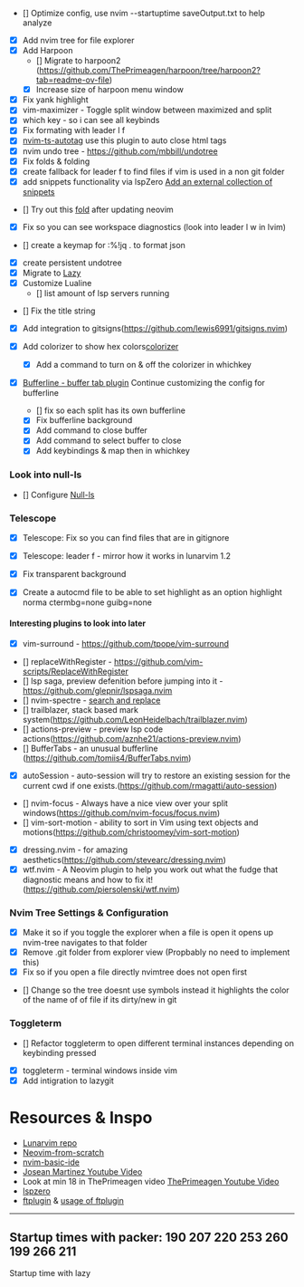 - [] Optimize config, use nvim --startuptime saveOutput.txt to help analyze
- [x] Add nvim tree for file explorer
- [x] Add Harpoon
  - [] Migrate to harpoon2 (https://github.com/ThePrimeagen/harpoon/tree/harpoon2?tab=readme-ov-file)
  - [x] Increase size of harpoon menu window
- [x] Fix yank highlight
- [x] vim-maximizer - Toggle split window between maximized and split
- [x] which key - so i can see all keybinds
- [x] Fix formating with leader l f 
- [x] [nvim-ts-autotag](https://github.com/windwp/nvim-ts-autotag) use this plugin to auto close html tags
- [x] nvim undo tree - https://github.com/mbbill/undotree
- [x] Fix folds & folding
- [x] create fallback for leader f to find files if vim is used in a non git folder
- [x] add snippets functionality via lspZero [Add an external collection of snippets](https://github.com/VonHeikemen/lsp-zero.nvim/blob/v3.x/doc/md/autocomplete.md#add-an-external-collection-of-snippets)
- [] Try out this [fold](https://old.reddit.com/r/neovim/comments/16xz3q9/treesitter_highlighted_folds_are_now_in_neovim/) after updating neovim
- [x] Fix so you can see workspace diagnostics (look into leader l w in lvim)
- [] create a keymap for :%!jq . to format json

- [x] create persistent undotree
- [x] Migrate to [Lazy](https://github.com/folke/lazy.nvim)
- [x] Customize Lualine
  - [] list amount of lsp servers running 

- [] Fix the title string
- [x] Add integration to gitsigns(https://github.com/lewis6991/gitsigns.nvim)

- [x] Add colorizer to show hex colors[colorizer](https://github.com/norcalli/nvim-colorizer.lua)
  - [x] Add a command to turn on & off the colorizer in whichkey

- [x] [Bufferline - buffer tab plugin](https://github.com/akinsho/bufferline.nvim)
  Continue customizing the config for bufferline
  - [] fix so each split has its own bufferline
  - [x] Fix bufferline background
  - [x] Add command to close buffer
  - [x] Add command to select buffer to close 
  - [x] Add keybindings & map then in whichkey

### Look into null-ls
- [] Configure [Null-ls](https://www.youtube.com/watch?v=e3xxkEbhG0o)

### Telescope
- [x] Telescope: Fix so you can find files that are in gitignore
- [x] Telescope: leader f - mirror how it works in lunarvim 1.2

- [x] Fix transparent background 
- [x] Create a autocmd file to be able to set highlight as an option
      highlight norma ctermbg=none guibg=none

#### Interesting plugins to look into later
- [x] vim-surround - https://github.com/tpope/vim-surround
- [] replaceWithRegister - https://github.com/vim-scripts/ReplaceWithRegister
- [] lsp saga, preview defenition before jumping into it - https://github.com/glepnir/lspsaga.nvim
- [] nvim-spectre - [search and replace](https://github.com/nvim-pack/nvim-spectre) 
- [] trailblazer, stack based mark system(https://github.com/LeonHeidelbach/trailblazer.nvim)
- [] actions-preview - preview lsp code actions(https://github.com/aznhe21/actions-preview.nvim)
- [] BufferTabs - an unusual bufferline (https://github.com/tomiis4/BufferTabs.nvim)
- [x] autoSession - auto-session will try to restore an existing session for the current cwd if one exists.(https://github.com/rmagatti/auto-session)
- [] nvim-focus - Always have a nice view over your split windows(https://github.com/nvim-focus/focus.nvim)
- [] vim-sort-motion - ability to sort in Vim using text objects and motions(https://github.com/christoomey/vim-sort-motion)
- [x] dressing.nvim - for amazing aesthetics(https://github.com/stevearc/dressing.nvim)
- [x] wtf.nvim - A Neovim plugin to help you work out what the fudge that diagnostic means and how to fix it!(https://github.com/piersolenski/wtf.nvim)

### Nvim Tree Settings & Configuration
- [x] Make it so if you toggle the explorer when a file is open it opens up nvim-tree navigates to that folder
- [x] Remove .git folder from explorer view (Propbably no need to implement this)
- [x] Fix so if you open a file directly nvimtree does not open first
- [] Change so the tree doesnt use symbols instead it highlights the color of the name of of file if its dirty/new in git

### Toggleterm
- [] Refactor toggleterm to open different terminal instances depending on keybinding pressed
- [x] toggleterm - terminal windows inside vim
- [x] Add intigration to lazygit

# Resources & Inspo
* [Lunarvim repo](https://www.lunarvim.org/)
* [Neovim-from-scratch](https://github.com/LunarVim/Neovim-from-scratch)
* [nvim-basic-ide](https://github.com/LunarVim/nvim-basic-ide)
* [Josean Martinez Youtube Video](https://www.youtube.com/watch?v=vdn_pKJUda8&list=LL&index=1)
* Look at min 18 in ThePrimeagen video [ThePrimeagen Youtube Video](https://www.youtube.com/watch?v=w7i4amO_zaE&list=LL)
* [lspzero](https://github.com/VonHeikemen/lsp-zero.nvim)
* [ftplugin](https://neovim.io/doc/user/filetype.html) & [usage of ftplugin](https://www.reddit.com/r/neovim/comments/x3zp6t/usage_of_afterftplugin_directory_for/)


---
Startup times with packer:
190
207
220
253
260
199
266
211
--- 
Startup time with lazy
